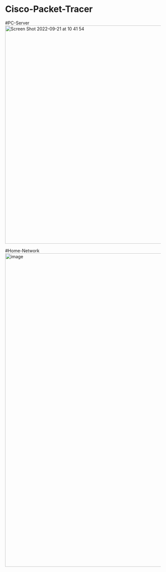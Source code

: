 # Cisco-Packet-Tracer

#PC-Server
<img width="703" alt="Screen Shot 2022-09-21 at 10 41 54" src="https://user-images.githubusercontent.com/65597797/191482839-5cf31940-422a-47aa-a1db-3e91b091391b.png">

#Home-Network
<img width="1010" alt="image" src="https://user-images.githubusercontent.com/65597797/191486490-5964d85e-a936-4e1b-aafe-85582ffb04bc.png">
